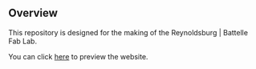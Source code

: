 ## Overview
This repository is designed for the making of the Reynoldsburg | Battelle Fab Lab.

You can click [here](https://testingreyn.github.io/) to preview the website.
